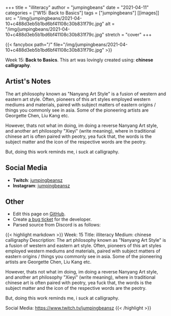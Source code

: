 +++
title =       "illiteracy"
author =      "jumpingbeans"
date =        "2021-04-11"
categories =  ["W15: Back to Basics"]
tags =        ["jumpingbeans"]
[[images]]
                      src = "/img/jumpingbeans/2021-04-10+c488d3eb5b1bd6bf41108c30b831f79c.jpg"
                      alt = "/img/jumpingbeans/2021-04-10+c488d3eb5b1bd6bf41108c30b831f79c.jpg"
                      stretch = "cover"
+++


{{< fancybox path="/" file="/img/jumpingbeans/2021-04-10+c488d3eb5b1bd6bf41108c30b831f79c.jpg" >}}


Week 15: **Back to Basics**. This art was lovingly created using: **chinese calligraphy**.

## Artist's Notes

The art philosophy known as "Nanyang Art Style" is a fusion of western and eastern art style. Often, pioneers of this art styles employed western mediums and materials, paired with subject matters of eastern origins / things you commonly see in asia. Some of the pioneering artists are Georgette Chen, Liu Kang etc. 

However, thats not what im doing, im doing a reverse Nanyang Art style, and another art philosophy "Xieyi" (write meaning), where in traditional chinese art is often paired with peotry, yea fuck that, the words is the subject matter and the icon of the respective words are the peotry. 

But, doing this work reminds me, i suck at calligraphy.

## Social Media

- **Twitch**: [jumpingbeansz]()
- **Instagram**: [jumpingbeansz]()


## Other

- Edit this page on [GitHub](https://github.com/teaminkling/web-refresh/edit/main/blog/content/blog/jumpingbeans-week-15-f94f.md).
- Create [a bug ticket](https://github.com/teaminkling/web-refresh/issues/new?assignees=&labels=bug&template=problem-report.md&title=) for the developer.
- Parsed source from Discord is as follows:

{{< highlight markdown >}}
Week: 15
Title:  illiteracy
Medium:  chinese calligraphy 
Description: The art philosophy known as "Nanyang Art Style" is a fusion of western and eastern art style. Often, pioneers of this art styles employed western mediums and materials, paired with subject matters of eastern origins / things you commonly see in asia. Some of the pioneering artists are Georgette Chen, Liu Kang etc. 

However, thats not what im doing, im doing a reverse Nanyang Art style, and another art philosophy "Xieyi" (write meaning), where in traditional chinese art is often paired with peotry, yea fuck that, the words is the subject matter and the icon of the respective words are the peotry. 

But, doing this work reminds me, i suck at calligraphy. 

Social Media: https://www.twitch.tv/jumpingbeansz
{{< /highlight >}}